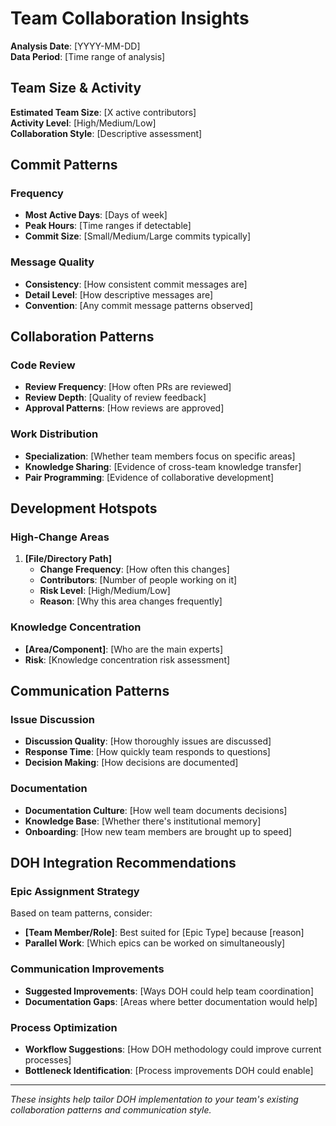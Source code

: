 # Team Collaboration Insights

**Analysis Date**: [YYYY-MM-DD]  
**Data Period**: [Time range of analysis]

## Team Size & Activity

**Estimated Team Size**: [X active contributors]  
**Activity Level**: [High/Medium/Low]  
**Collaboration Style**: [Descriptive assessment]

## Commit Patterns

### Frequency

- **Most Active Days**: [Days of week]
- **Peak Hours**: [Time ranges if detectable]
- **Commit Size**: [Small/Medium/Large commits typically]

### Message Quality

- **Consistency**: [How consistent commit messages are]
- **Detail Level**: [How descriptive messages are]
- **Convention**: [Any commit message patterns observed]

## Collaboration Patterns

### Code Review

- **Review Frequency**: [How often PRs are reviewed]
- **Review Depth**: [Quality of review feedback]
- **Approval Patterns**: [How reviews are approved]

### Work Distribution

- **Specialization**: [Whether team members focus on specific areas]
- **Knowledge Sharing**: [Evidence of cross-team knowledge transfer]
- **Pair Programming**: [Evidence of collaborative development]

## Development Hotspots

### High-Change Areas

1. **[File/Directory Path]**
   - **Change Frequency**: [How often this changes]
   - **Contributors**: [Number of people working on it]
   - **Risk Level**: [High/Medium/Low]
   - **Reason**: [Why this area changes frequently]

### Knowledge Concentration

- **[Area/Component]**: [Who are the main experts]
- **Risk**: [Knowledge concentration risk assessment]

## Communication Patterns

### Issue Discussion

- **Discussion Quality**: [How thoroughly issues are discussed]
- **Response Time**: [How quickly team responds to questions]
- **Decision Making**: [How decisions are documented]

### Documentation

- **Documentation Culture**: [How well team documents decisions]
- **Knowledge Base**: [Whether there's institutional memory]
- **Onboarding**: [How new team members are brought up to speed]

## DOH Integration Recommendations

### Epic Assignment Strategy

Based on team patterns, consider:

- **[Team Member/Role]**: Best suited for [Epic Type] because [reason]
- **Parallel Work**: [Which epics can be worked on simultaneously]

### Communication Improvements

- **Suggested Improvements**: [Ways DOH could help team coordination]
- **Documentation Gaps**: [Areas where better documentation would help]

### Process Optimization

- **Workflow Suggestions**: [How DOH methodology could improve current processes]
- **Bottleneck Identification**: [Process improvements DOH could enable]

---

_These insights help tailor DOH implementation to your team's existing collaboration patterns and communication style._

